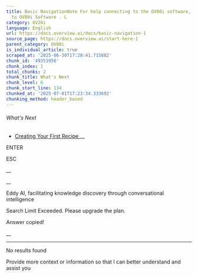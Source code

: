 ```yaml
---
title: Basic NavigationNote For help connecting to the OV80i software, see Connecting
  to OV80i Software . L
category: OV20i
language: English
url: https://docs.overview.ai/docs/basic-navigation-1
source_page: https://docs.overview.ai/start-here-1
parent_category: OV80i
is_individual_article: true
scraped_at: '2025-06-30T17:20:41.715882'
chunk_id: '49351956'
chunk_index: 1
total_chunks: 2
chunk_title: What's Next
chunk_level: 6
chunk_start_line: 134
chunked_at: '2025-07-01T17:23:34.333692'
chunking_method: header_based
---
```


###### What's Next

  * [ Creating Your First Recipe ](/docs/ov80i-creating-your-first-recipe) __



ENTER

ESC

 __

__

Eddy AI, facilitating knowledge discovery through conversational intelligence

Search Limit Exceeded. Please upgrade the plan.

Answer copied\!

__

__ __

No results found

Provide more context or information so that I can better understand and assist you
